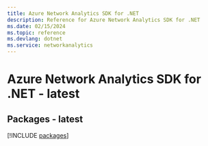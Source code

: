 ```yaml
---
title: Azure Network Analytics SDK for .NET
description: Reference for Azure Network Analytics SDK for .NET
ms.date: 02/15/2024
ms.topic: reference
ms.devlang: dotnet
ms.service: networkanalytics
---
```

# Azure Network Analytics SDK for .NET - latest
## Packages - latest
[!INCLUDE [packages](network-analytics-index.md)]
